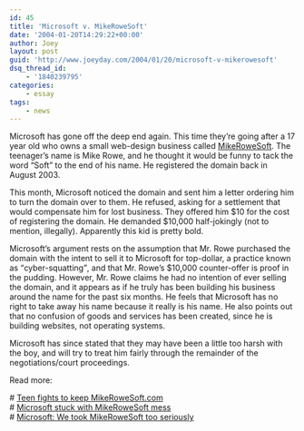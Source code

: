 ```yaml
---
id: 45
title: 'Microsoft v. MikeRoweSoft'
date: '2004-01-20T14:29:22+00:00'
author: Joey
layout: post
guid: 'http://www.joeyday.com/2004/01/20/microsoft-v-mikerowesoft'
dsq_thread_id:
    - '1840239795'
categories:
    - essay
tags:
    - news
---
```


Microsoft has gone off the deep end again. This time they’re going after a 17 year old who owns a small web-design business called [MikeRoweSoft](http://www.mikerowesoft.com). The teenager’s name is Mike Rowe, and he thought it would be funny to tack the word “Soft” to the end of his name. He registered the domain back in August 2003.

This month, Microsoft noticed the domain and sent him a letter ordering him to turn the domain over to them. He refused, asking for a settlement that would compensate him for lost business. They offered him $10 for the cost of registering the domain. He demanded $10,000 half-jokingly (not to mention, illegally). Apparently this kid is pretty bold.

Microsoft’s argument rests on the assumption that Mr. Rowe purchased the domain with the intent to sell it to Microsoft for top-dollar, a practice known as <q>cyber-squatting</q>, and that Mr. Rowe’s $10,000 counter-offer is proof in the pudding. However, Mr. Rowe claims he had no intention of ever selling the domain, and it appears as if he truly has been building his business around the name for the past six months. He feels that Microsoft has no right to take away his name because it really is his name. He also points out that no confusion of goods and services has been created, since he is building websites, not operating systems.

Microsoft has since stated that they may have been a little too harsh with the boy, and will try to treat him fairly through the remainder of the negotiations/court proceedings.

Read more:

\# [Teen fights to keep MikeRoweSoft.com](http://edition.cnn.com/2004/TECH/internet/01/20/rowe.fight/)  
\# [Microsoft stuck with MikeRoweSoft mess](http://zdnet.com.com/2100-1107-5143590.html)  
\# [Microsoft: We took MikeRoweSoft too seriously](http://zdnet.com.com/2100-1104-5143614.html)